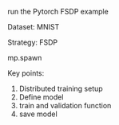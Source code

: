 run the Pytorch FSDP example

Dataset: MNIST

Strategy: FSDP

mp.spawn

Key points:

1. Distributed training setup
2. Define model
3. train and validation function
4. save model

